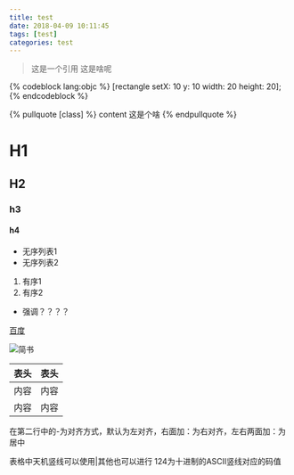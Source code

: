 ```yaml
---
title: test
date: 2018-04-09 10:11:45
tags: [test]
categories: test
---
```

>这是一个引用
这是啥呢

{% codeblock lang:objc %}
[rectangle setX: 10 y: 10 width: 20 height: 20];
{% endcodeblock %}

{% pullquote [class] %}
content 这是个啥
{% endpullquote %}

<!-- more -->
# H1
## H2
### h3
#### h4

- 无序列表1
- 无序列表2


1. 有序1
2. 有序2

* 强调？？？？ 

[百度](www.baidu.com)

![简书](https://user-gold-cdn.xitu.io/2017/11/30/1600d3b566694bdb?w=96&h=96&f=png&s=867)

|表头|表头|
|-|-|
|内容|内容|
|内容|内容|

在第二行中的-为对齐方式，默认为左对齐，右面加：为右对齐，左右两面加：为居中

表格中天机竖线可以使用&#124;其他也可以进行 124为十进制的ASCII竖线对应的码值